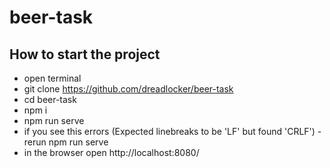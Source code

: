 # beer-task
## How to start the project
* open terminal
* git clone https://github.com/dreadlocker/beer-task
* cd beer-task
* npm i
* npm run serve
* if you see this errors (Expected linebreaks to be 'LF' but found 'CRLF') - rerun npm run serve
* in the browser open http://localhost:8080/
